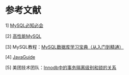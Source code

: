 # 参考文献

1\] [MySQL必知必会](https://book.douban.com/subject/3354490/)

\[2\] [高性能MySQL](https://book.douban.com/subject/23008813/)

\[3\] MySQL教程：[MySQL数据库学习宝典（从入门到精通）](http://c.biancheng.net/mysql/)

\[4\] [JavaGuide](https://github.com/Snailclimb/JavaGuide)

\[5\] 美团技术团队：[Innodb中的事务隔离级别和锁的关系](https://tech.meituan.com/2014/08/20/innodb-lock.html)

